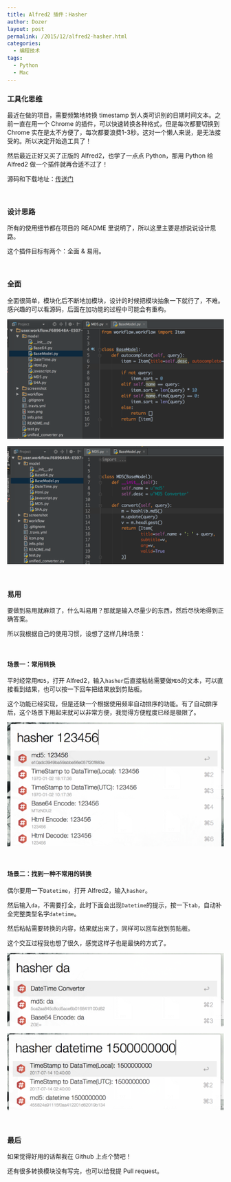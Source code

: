 ```yaml
---
title: Alfred2 插件：Hasher
author: Dozer
layout: post
permalink: /2015/12/alfred2-hasher.html
categories:
  - 编程技术
tags:
  - Python
  - Mac
---
```


### 工具化思维

最近在做的项目，需要频繁地转换 timestamp 到人类可识别的日期时间文本。之前一直在用一个 Chrome 的插件，可以快速转换各种格式，但是每次都要切换到 Chrome 实在是太不方便了，每次都要浪费1-3秒。这对一个懒人来说，是无法接受的。所以决定开始造工具了！

然后最近正好又买了正版的 Alfred2，也学了一点点 Python，那用 Python 给 Alfred2 做一个插件就再合适不过了！

源码和下载地址：[传送门](https://github.com/dozer47528/alfred2-hasher)

<!--more-->

&nbsp;

### 设计思路

所有的使用细节都在项目的 README 里说明了，所以这里主要是想说说设计思路。

这个插件目标有两个：全面 & 易用。

&nbsp;

### 全面

全面很简单，模块化后不断地加模块，设计的时候把模块抽象一下就行了，不难。感兴趣的可以看源码，后面在加功能的过程中可能会有重构。

![Hasher](/uploads/2015/12/hasher-design-1.png)

![Hasher](/uploads/2015/12/hasher-design-2.png)

&nbsp;

### 易用

要做到易用就麻烦了，什么叫易用？那就是输入尽量少的东西，然后尽快地得到正确答案。

所以我根据自己的使用习惯，设想了这样几种场景：

&nbsp;

#### 场景一：常用转换
平时经常用`MD5`，打开 Alfred2，输入`hasher`后直接粘帖需要做`MD5`的文本，可以直接看到结果，也可以按一下回车把结果放到剪贴板。

这个功能已经实现，但是还缺一个根据使用频率自动排序的功能。有了自动排序后，这个场景下用起来就可以非常方便，我觉得方便程度已经是极限了。

![Hasher](/uploads/2015/12/hasher-1.png)

&nbsp;

#### 场景二：找到一种不常用的转换
偶尔要用一下`Datetime`，打开 Alfred2，输入`hasher`。

然后输入`da`，不需要打全，此时下面会出现`Datetime`的提示，按一下`tab`，自动补全完整类型名字`datetime`。

然后粘帖需要转换的内容，结果就出来了，同样可以回车放到剪贴板。

这个交互过程我也想了很久，感觉这样子也是最快的方式了。

![Hasher](/uploads/2015/12/hasher-2.png)

![Hasher](/uploads/2015/12/hasher-3.png)

&nbsp;

### 最后

如果觉得好用的话帮我在 Github 上点个赞吧！

还有很多转换模块没有写完，也可以给我提 Pull request。
